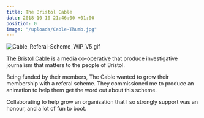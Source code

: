 ```yaml
---
title: The Bristol Cable
date: 2018-10-10 21:46:00 +01:00
position: 0
image: "/uploads/Cable-Thumb.jpg"
---
```


![Cable_Referal-Scheme_WIP_V5.gif](/uploads/Cable_Referal-Scheme_WIP_V5.gif)

[The Bristol Cable](https://thebristolcable.org/) is a media co-operative that produce investigative journalism that matters to the people of Bristol.

Being funded by their members, The Cable wanted to grow their membership with a referal scheme. They commissioned me to produce an animation to help them get the word out about this scheme.

Collaborating to help grow an organisation that I so strongly support was an honour, and a lot of fun to boot.